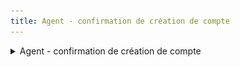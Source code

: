 ```yaml
---
title: Agent - confirmation de création de compte
---
```


<details>

<summary>Agent - confirmation de création de compte</summary>

* **Déclencheur :** L'utilisateur OVA créé et valide son mot de passe lors de création de compte

- **Expéditeur :** nepasrepondre@vao.social.gouv.fr
- **Destinataire** : Lui-même

* **Object du mail** : VAO - Inscription validée, prochaines étapes pour votre compte

- **Contenu du mail** :&#x20;

```
VAO - Inscription validée, prochaines étapes pour votre compte

Bonjour,

Votre inscription au sein de VAO vient d'être validée en tant qu’organisateur de séjours VAO. Voici les étapes à compléter pour pouvoir déclarer vos premiers séjours :

- Complétez votre fiche organisme avec les informations légales et nécessaires à la déclaration d’un séjour

- Ensuite vous pourrez créer les fiches des hébergements où vos vacanciers vont séjourner

- Et enfin faites vos premières déclarations de séjour

Si vous avez besoin d’accompagnement, vous pouvez contacter notre [équipe support](https://vao-assistance.atlassian.net/servicedesk/customer/portals).

[BOUTON - Se connecter à VAO]

Cordialement.
L'équipe du SI VAO
Portail VAO
```

<figure><img src="../assets/Capture d’écran 2025-06-22 à 21.13.54.png" alt=""><figcaption></figcaption></figure>

</details>

